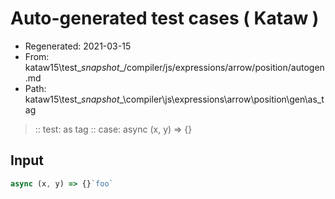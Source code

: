# Auto-generated test cases ( Kataw )
- Regenerated: 2021-03-15
- From: kataw15\test\__snapshot__/compiler/js/expressions/arrow/position/autogen.md
- Path: kataw15\test\__snapshot__\compiler\js\expressions\arrow\position\gen\as_tag
> :: test: as tag
> :: case: async (x, y) => {}
## Input

`````js
async (x, y) => {}`foo`
`````
